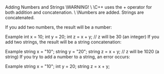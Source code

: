 Adding Numbers and Strings
\\WARNING!
\\
\\C++ uses the + operator for both addition and concatenation.
\\
\\Numbers are added. Strings are concatenated.

If you add two numbers, the result will be a number:

Example
int x = 10;
int y = 20;
int z = x + y;      // z will be 30 (an integer)
If you add two strings, the result will be a string concatenation:

Example
string x = "10";
string y = "20";
string z = x + y;   // z will be 1020 (a string)
If you try to add a number to a string, an error occurs:

Example
string x = "10";
int y = 20;
string z = x + y;